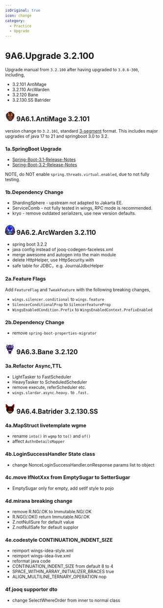 ```yaml
---
isOriginal: true
icon: change
category:
  - Practice
  - Upgrade
---
```


# 9A6.Upgrade 3.2.100

Upgrade manual from `3.2.100` after having upgraded to `3.0.6-300`, including,

* 3.2.101 AntiMage
* 3.2.110 ArcWarden
* 3.2.120 Bane
* 3.2.130.SS Batrider

## ![Anti-Mage](/antimage_minimap_icon.png) 9A6.1.AntiMage 3.2.101

version change to `3.2.101`, standard [3-segment](https://semver.org) format.
This includes major upgrades of java 17 to 21 and springboot 3.0 to 3.2.

### 1a.SpringBoot Upgrade

* [Spring-Boot-3.1-Release-Notes](https://github.com/spring-projects/spring-boot/wiki/Spring-Boot-3.1-Release-Notes)
* [Spring-Boot-3.2-Release-Notes](https://github.com/spring-projects/spring-boot/wiki/Spring-Boot-3.2-Release-Notes)

NOTE, do NOT enable `spring.threads.virtual.enabled`, due to not fully testing.

### 1b.Dependency Change

* ShardingSphere - upstream not adapted to Jakarta EE.
* ServiceComb - not fully tested in wings, RPC mode is recommended.
* kryo - remove outdated serializers, use new version defaults.

## ![Arc Warden](/arcwarden_minimap_icon.png) 9A6.2.ArcWarden 3.2.110

* spring boot 3.2.2
* java config instead of jooq-codegen-faceless.xml
* merge awesome and autogen into the main module
* delete HttpHelper, use HttpSecurity.with
* safe table for JDBC，e.g. JournalJdbcHelper

### 2a.Feature Flags

Add `FeatureFlag` and `TweakFeature` with the following breaking changes,

* `wings.silencer.conditional` to `wings.feature`
* `SilencerConditionalProp` to `SilencerFeatureProp`
* `WingsEnabledCondition.Prefix` to `WingsEnabledContext.PrefixEnabled`

### 2b.Dependency Change

* remove `spring-boot-properties-migrator`

## ![Bane](/bane_minimap_icon.png) 9A6.3.Bane 3.2.120

### 3a.Refactor Async,TTL

* LightTasker to FastScheduler
* HeavyTasker to ScheduledScheduler
* remove execute, referScheduler etc.
* `wings.slardar.async.heavy.` to `.fast.`

## ![Batrider](/batrider_minimap_icon.png) 9A6.4.Batrider 3.2.130.SS

### 4a.MapStruct livetemplate wgme

* rename `into()` in `wgmp` to `to()` and `of()`
* affect `AuthnDetailsMapper`

### 4b.LoginSuccessHandler State class

* change NonceLoginSuccessHandler.onResponse params list to object

### 4c.move IfNotXxx from EmptySugar to SetterSugar

* EmptySugar only for empty, add setIf style to pojo

### 4d.mirana breaking change

* remove R.NG/.OK to Immutable.NG/.OK
* R.NG()/.OK() return Immutable.NG/.OK
* Z.notNullSure for default value
* Z.notNullSafe for default supplor

### 4e.codestyle CONTINUATION_INDENT_SIZE

* reimport wings-idea-style.xml
* reimport wings-idea-live.xml
* reformat java code
* CONTINUATION_INDENT_SIZE from default 8 to 4
* SPACE_WITHIN_ARRAY_INITIALIZER_BRACES true
* ALIGN_MULTILINE_TERNARY_OPERATION nop

### 4f.jooq supportor dto

* change SelectWhereOrder from inner to normal class
